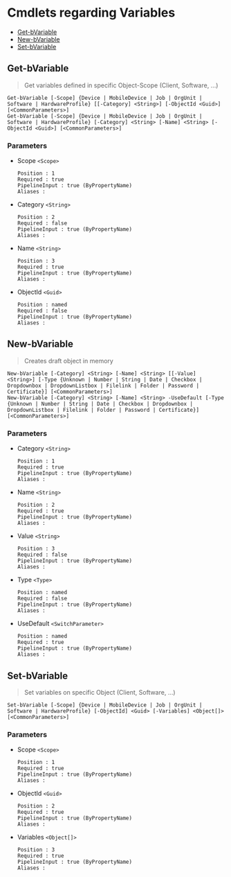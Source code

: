 # Cmdlets regarding Variables
* [Get-bVariable](Variables.md#Get-bVariable)
* [New-bVariable](Variables.md#New-bVariable)
* [Set-bVariable](Variables.md#Set-bVariable)


## Get-bVariable
> Get variables defined in specific Object-Scope (Client, Software, ...) 
```
Get-bVariable [-Scope] {Device | MobileDevice | Job | OrgUnit | Software | HardwareProfile} [[-Category] <String>] [-ObjectId <Guid>] [<CommonParameters>]
Get-bVariable [-Scope] {Device | MobileDevice | Job | OrgUnit | Software | HardwareProfile} [-Category] <String> [-Name] <String> [-ObjectId <Guid>] [<CommonParameters>]
```
### Parameters
* Scope `<Scope>`
  ```
  Position : 1
  Required : true
  PipelineInput : true (ByPropertyName)
  Aliases : 
  ```
* Category `<String>`
  ```
  Position : 2
  Required : false
  PipelineInput : true (ByPropertyName)
  Aliases : 
  ```
* Name `<String>`
  ```
  Position : 3
  Required : true
  PipelineInput : true (ByPropertyName)
  Aliases : 
  ```
* ObjectId `<Guid>`
  ```
  Position : named
  Required : false
  PipelineInput : true (ByPropertyName)
  Aliases : 
  ```
## New-bVariable
> Creates draft object in memory 
```
New-bVariable [-Category] <String> [-Name] <String> [[-Value] <String>] [-Type {Unknown | Number | String | Date | Checkbox | Dropdownbox | DropdownListbox | Filelink | Folder | Password | Certificate}] [<CommonParameters>]
New-bVariable [-Category] <String> [-Name] <String> -UseDefault [-Type {Unknown | Number | String | Date | Checkbox | Dropdownbox | DropdownListbox | Filelink | Folder | Password | Certificate}] [<CommonParameters>]
```
### Parameters
* Category `<String>`
  ```
  Position : 1
  Required : true
  PipelineInput : true (ByPropertyName)
  Aliases : 
  ```
* Name `<String>`
  ```
  Position : 2
  Required : true
  PipelineInput : true (ByPropertyName)
  Aliases : 
  ```
* Value `<String>`
  ```
  Position : 3
  Required : false
  PipelineInput : true (ByPropertyName)
  Aliases : 
  ```
* Type `<Type>`
  ```
  Position : named
  Required : false
  PipelineInput : true (ByPropertyName)
  Aliases : 
  ```
* UseDefault `<SwitchParameter>`
  ```
  Position : named
  Required : true
  PipelineInput : true (ByPropertyName)
  Aliases : 
  ```
## Set-bVariable
> Set variables on specific Object (Client, Software, ...) 
```
Set-bVariable [-Scope] {Device | MobileDevice | Job | OrgUnit | Software | HardwareProfile} [-ObjectId] <Guid> [-Variables] <Object[]> [<CommonParameters>]
```
### Parameters
* Scope `<Scope>`
  ```
  Position : 1
  Required : true
  PipelineInput : true (ByPropertyName)
  Aliases : 
  ```
* ObjectId `<Guid>`
  ```
  Position : 2
  Required : true
  PipelineInput : true (ByPropertyName)
  Aliases : 
  ```
* Variables `<Object[]>`
  ```
  Position : 3
  Required : true
  PipelineInput : true (ByPropertyName)
  Aliases : 
  ```

